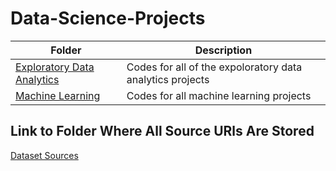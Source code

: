 # Data-Science-Projects

| Folder            | Description   |
| ----------------- | ------------- |
| [Exploratory Data Analytics](https://pages.github.com/)| Codes for all of the expoloratory data analytics projects |
| [Machine Learning](https://pages.github.com/)| Codes for all machine learning projects  |

Link to Folder Where All Source URls Are Stored
--------------------------------------------
[Dataset Sources](https://github.com/Tanner-Barbour/Data-Science-Projects/blob/main/Sources/)
